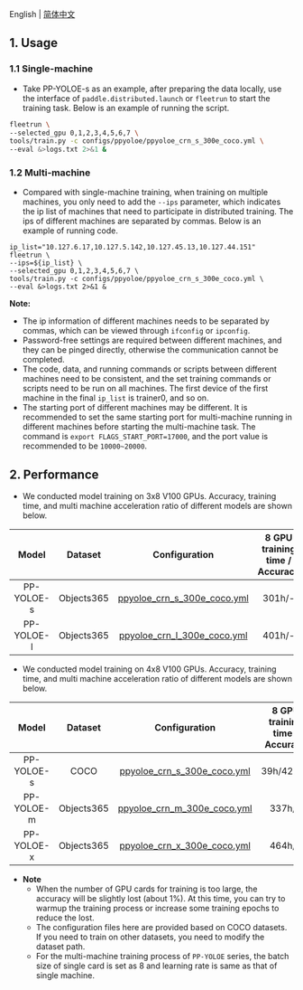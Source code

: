 English | [简体中文](DistributedTraining_cn.md)


## 1. Usage

### 1.1 Single-machine

* Take PP-YOLOE-s as an example, after preparing the data locally, use the interface of `paddle.distributed.launch` or `fleetrun` to start the training task. Below is an example of running the script.

```bash
fleetrun \
--selected_gpu 0,1,2,3,4,5,6,7 \
tools/train.py -c configs/ppyoloe/ppyoloe_crn_s_300e_coco.yml \
--eval &>logs.txt 2>&1 &
```

### 1.2 Multi-machine

* Compared with single-machine training, when training on multiple machines, you only need to add the `--ips` parameter, which indicates the ip list of machines that need to participate in distributed training. The ips of different machines are separated by commas. Below is an example of running code.

```shell
ip_list="10.127.6.17,10.127.5.142,10.127.45.13,10.127.44.151"
fleetrun \
--ips=${ip_list} \
--selected_gpu 0,1,2,3,4,5,6,7 \
tools/train.py -c configs/ppyoloe/ppyoloe_crn_s_300e_coco.yml \
--eval &>logs.txt 2>&1 &
```

**Note:**
* The ip information of different machines needs to be separated by commas, which can be viewed through `ifconfig` or `ipconfig`.
* Password-free settings are required between different machines, and they can be pinged directly, otherwise the communication cannot be completed.
* The code, data, and running commands or scripts between different machines need to be consistent, and the set training commands or scripts need to be run on all machines. The first device of the first machine in the final `ip_list` is trainer0, and so on.
* The starting port of different machines may be different. It is recommended to set the same starting port for multi-machine running in different machines before starting the multi-machine task. The command is `export FLAGS_START_PORT=17000`, and the port value is recommended to be `10000~20000`.


## 2. Performance

* We conducted model training on 3x8 V100 GPUs. Accuracy, training time, and multi machine acceleration ratio of different models are shown below.

| Model    | Dataset | Configuration   | 8 GPU training time / Accuracy | 3x8 GPU training time / Accuracy | Acceleration ratio  |
|:---------:|:--------:|:--------:|:--------:|:--------:|:------:|
|  PP-YOLOE-s  | Objects365 | [ppyoloe_crn_s_300e_coco.yml](../../configs/ppyoloe/ppyoloe_crn_s_300e_coco.yml)  | 301h/- | 162h/17.7%  | **1.85** |
|  PP-YOLOE-l  | Objects365 | [ppyoloe_crn_l_300e_coco.yml](../../configs/ppyoloe/ppyoloe_crn_l_300e_coco.yml)  | 401h/- | 178h/30.3%  | **2.25** |


* We conducted model training on 4x8 V100 GPUs. Accuracy, training time, and multi machine acceleration ratio of different models are shown below.


| Model    | Dataset | Configuration   | 8 GPU training time / Accuracy | 4x8 GPU training time / Accuracy | Acceleration ratio  |
|:---------:|:--------:|:--------:|:--------:|:--------:|:------:|
|  PP-YOLOE-s  | COCO | [ppyoloe_crn_s_300e_coco.yml](../../configs/ppyoloe/ppyoloe_crn_s_300e_coco.yml)  | 39h/42.7% | 13h/42.1%  | **3.0** |
|  PP-YOLOE-m  | Objects365 | [ppyoloe_crn_m_300e_coco.yml](../../configs/ppyoloe/ppyoloe_crn_m_300e_coco.yml)  | 337h/- | 112h/24.6%  | **3.0** |
|  PP-YOLOE-x  | Objects365 | [ppyoloe_crn_x_300e_coco.yml](../../configs/ppyoloe/ppyoloe_crn_x_300e_coco.yml)  | 464h/- | 125h/32.1%  | **3.4** |


* **Note**
    * When the number of GPU cards for training is too large, the accuracy will be slightly lost (about 1%). At this time, you can try to warmup the training process or increase some training epochs to reduce the lost.
    * The configuration files here are provided based on COCO datasets. If you need to train on other datasets, you need to modify the dataset path.
    * For the multi-machine training process of `PP-YOLOE` series, the batch size of single card is set as 8 and learning rate is same as that of single machine.
